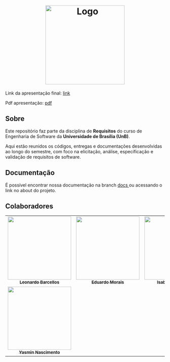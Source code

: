 <h1 align="center">
    <img src="https://mdsreq-fga-unb.github.io/2025.1-T01-LFBagYourDreams/assets/logo-lf.png" height="250"alt="Logo">
</h1>

Link da apresentação final: <a href="https://www.canva.com/design/DAGtLpBSwKc/F16yAjVQcxqiaZbrfkqbXA/edit">
  link
</a>

Pdf apresentação: [pdf](Modulo4requisitosCorreto.pdf)

## Sobre

Este repositório faz parte da disciplina de **Requisitos** do curso de Engenharia de Software da **Universidade de Brasília (UnB)**.

Aqui estão reunidos os códigos, entregas e documentações desenvolvidas ao longo do semestre, com foco na elicitação, análise, especificação e validação de requisitos de software.


## Documentação
É possível encontrar nossa documentação na branch
<a href="https://github.com/mdsreq-fga-unb/2025.1-T01-LFBagYourDreams/tree/docs">
  docs
</a> ou acessando o link no about do projeto.

## Colaboradores

<table>
    <tr>
    <td align="center"><a href="https://github.com/oyLeonardo"><img src="https://avatars.githubusercontent.com/u/143723442?v=4" width="200px;" alt=""/><br/><sub><b>Leonardo Barcellos</b></sub></a><br/>
    <td align="center"><a href="https://github.com/Edumorais08"><img src="https://avatars.githubusercontent.com/u/139409504?v=4" width="200px;" alt=""/><br /><sub><b>Eduardo Morais</b></sub></a><br />
    <td align="center"><a href="https://github.com/isabellachoukaira"><img src="https://avatars.githubusercontent.com/u/185298426?v=4" width="200px;" alt=""/><br /><sub><b>Isabella Choukaira</b></sub></a><br />
    <td align="center"><a href="https://github.com/RR2M4A"><img src="https://avatars.githubusercontent.com/u/135292465?v=4" width="200px;" alt=""/><br /><sub><b>José Victor</b></sub></a><br />
    <td align="center"><a href="https://github.com/Pedro-Henrique3"><img src="https://avatars.githubusercontent.com/u/141349792?v=4" width="200px;" alt=""/><br /><sub><b>Pedro Henrique</b></sub></a><br />
    </tr>
    <tr>
    <td align="center"><a href="https://github.com/Yasm1nNasc1mento"><img src="https://avatars.githubusercontent.com/u/164230168?v=4" width="200px;" alt=""/><br /><sub><b>Yasmin Nascimento</b></sub></a><br />
    </tr>
</table>
